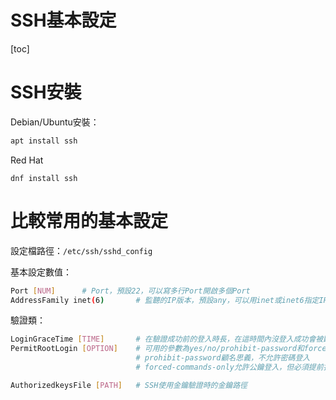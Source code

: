 # SSH基本設定

[toc]

# SSH安裝
Debian/Ubuntu安裝：
```bash
apt install ssh
```

Red Hat
```
dnf install ssh
```

# 比較常用的基本設定
設定檔路徑：`/etc/ssh/sshd_config`

基本設定數值：
```bash
Port [NUM]      # Port，預設22，可以寫多行Port開啟多個Port
AddressFamily inet(6)       # 監聽的IP版本，預設any，可以用inet或inet6指定IP版本
```

驗證類：
```bash
LoginGraceTime [TIME]       # 在驗證成功前的登入時長，在這時間內沒登入成功會被斷線，預設為2m(120s)
PermitRootLogin [OPTION]    # 可用的參數為yes/no/prohibit-password和forced-commands-only
                            # prohibit-password顧名思義，不允許密碼登入
                            # forced-commands-only允許公鑰登入，但必須提前指定好登入後執行的指令，直接ssh進來操作是不允許的（password驗證的部份有待商榷）

AuthorizedkeysFile [PATH]   # SSH使用金鑰驗證時的金鑰路徑

```

